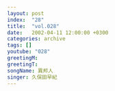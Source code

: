 ```yaml
---
layout: post
index:  "28"
title:  "vol.028"
date:   2002-04-11 12:00:00 +0300
categories: archive
tags: []
youtube: "028"
greetingM: 
greetingT: 
songName: 異邦人
singer: 久保田早紀
---
```

